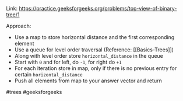 Link: https://practice.geeksforgeeks.org/problems/top-view-of-binary-tree/1

Approach:
- Use a map to store horizontal distance and the first corresponding element 
- Use a queue for level order traversal (Reference: [[Basics-Trees]])
- Along with level order store `horizontal_distance` in the queue
- Start with `0` and for left, do `-1`, for right do `+1`
- For each iteration store in map, only if there is no previous entry for certain `horizontal_distance`
- Push all elements from map to your answer vector and return

#trees #geeksforgeeks 